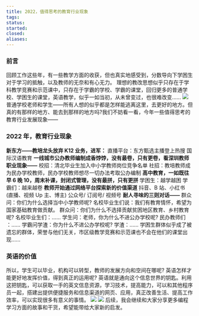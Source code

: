 ```yaml
---
title: 2022，值得思考的教育行业现象
tags: 
status: 
started: 
closed: 
aliases: 
---
```

### 前言
回顾工作这些年，有一些教学方面的收获，但也真实地感受到，分数导向下学困生对于学习的抵触，以及教师的无奈和有心无力。
理想的教改思想似乎只存在于学科教学竞赛和示范课中，只存在于学霸的学校、学霸的课堂，回归更多的普通学校、学困生的课堂，英语教学，似乎一如当初，从未曾变过，也很难改变……
![](https://cdn.nlark.com/yuque/0/2022/png/29677165/1667786563631-b06b9a75-5ed4-47c2-a2fe-f6fd7f8efcdf.png#clientId=u6eab6799-494f-4&crop=0&crop=0&crop=1&crop=1&from=paste&id=u8a7b55ff&margin=%5Bobject%20Object%5D&originHeight=810&originWidth=1080&originalType=url&ratio=1&rotation=0&showTitle=false&status=done&style=none&taskId=u814c39f7-63b8-48d9-91b9-c9ae154f904&title=)
普通学校老师和学生——所有人想的似乎都是怎样能逃离这里，去更好的地方。但真的有那样的地方、能去到那样的地方吗?我们不妨看一看，今年一些值得思考的教育行业发展现象——
### 2022 年，教育行业现象
**新东方——教培龙头放弃 K12 业务，进军：**
直播平台：东方甄选主播登上热搜
国际汉语教育
**一线城市公办教师编制成香饽饽，没有最卷，只有更卷，看深圳教师职业现象——**
校招：清北毕业生加入中小学教师岗位竞争名单
社招：教培教师成为民办学校教师，民办学校教师想尽一切办法考取公办编制
**高中教育，一如既往早 6 晚 10，周末补课，封闭式管理，没有最拼，只有更拼**
学困生：越学越困
学霸们：越来越卷
**教师开始通过网络平台探索新的价值渠道**
抖音、B 站、小红书 (直播、视频 Up 主、博主)
公众号/ 订阅号/ 视频号
**耐人寻味的三则对话——**
群众问：你们为什么选择当中小学教师呢?
名校毕业生们说：我们有教育情怀，希望为国家基础教育做贡献。
群众问：你们为什么不选择贡献贫困地区教育、乡村教育呢?
名校毕业生们：……
学生问：老师，你为什么不进公办学校呢?
民办教师们 ：……
学霸问学渣：你为什么不进公办学校呢?
学渣：……
学困生群体似乎成了被遗忘的群体，荣誉与他们无关，市区级教学竞赛和示范课也不会在他们的课堂出现……
### 英语的价值
所以，学生可以毕业，机构可以转型，教师的发展方向和空间在哪呢?
英语怎样才能更好地发挥价值，得到真正的运用呢?
英语就是通向这个信息世界的钥匙。利用这把钥匙，可以获取一手的英文信息资源，学习技术，提高能力，可以和其他程序员一起，搭建出提供便捷服务和信息渠道的网页、应用，真正改善生活、提高工作效率，可以实现很多有意义的事情。
![](https://cdn.nlark.com/yuque/0/2022/png/29677165/1667786563451-01cd61f4-b3c9-4cf4-84ed-912631f25f9f.png#clientId=u6eab6799-494f-4&crop=0&crop=0&crop=1&crop=1&from=paste&id=u23ba80e1&margin=%5Bobject%20Object%5D&originHeight=810&originWidth=1080&originalType=url&ratio=1&rotation=0&showTitle=false&status=done&style=none&taskId=uad8db5e8-d25f-459d-b858-76886933f46&title=)
![](https://cdn.nlark.com/yuque/0/2022/png/29677165/1667786563581-8788e322-682b-4c5e-9af4-5a995a64e478.png#clientId=u6eab6799-494f-4&crop=0&crop=0&crop=1&crop=1&from=paste&id=u04ea260c&margin=%5Bobject%20Object%5D&originHeight=810&originWidth=1080&originalType=url&ratio=1&rotation=0&showTitle=false&status=done&style=none&taskId=ufa73460a-475a-466d-9c28-f0e71bd49e2&title=)
后续，我会继续和大家分享更多编程学习方面的故事和干货，希望能带给大家新的启发。
